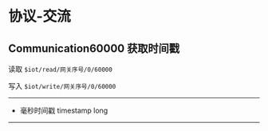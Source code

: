 # 协议-交流

## Communication60000 获取时间戳

读取 `$iot/read/网关序号/0/60000`

写入 `$iot/write/网关序号/0/60000`

---

- 毫秒时间戳 timestamp long

---
